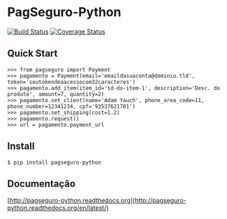 # PagSeguro-Python


[![Build Status](https://api.travis-ci.org/ricardosasilva/pagseguro-python.png)](https://travis-ci.org/ricardosasilva/pagseguro-python) [![Coverage Status](https://coveralls.io/repos/ricardosasilva/pagseguro-python/badge.png?branch=master)](https://coveralls.io/r/ricardosasilva/pagseguro-python?branch=master)


## Quick Start

```
>>> from pagseguro import Payment
>>> pagamento = Payment(email='emaildasuaconta@dominio.tld', token='seutokendeaacessocom32caracteres')
>>> pagamento.add_item(item_id='id-do-item-1', description='Desc. do produto', amount=7, quantity=2)
>>> pagamento.set_client(name='Adam Yauch', phone_area_code=11, phone_number=12341234, cpf='93537621701')
>>> pagamento.set_shipping(cost=1.2)
>>> pagamento.request()
>>> url = pagamento.payment_url

```

## Install

```
$ pip install pagseguro-python

```

## Documentação

[http://pagseguro-python.readthedocs.org](http://pagseguro-python.readthedocs.org/en/latest/)
